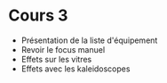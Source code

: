 # Cours 3
* Présentation de la liste d'équipement
* Revoir le focus manuel
* Effets sur les vitres
* Effets avec les kaleidoscopes
  
